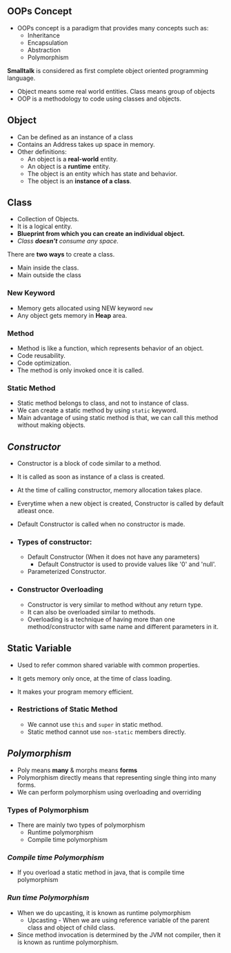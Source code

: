 ## OOPs Concept

* OOPs concept is a paradigm that provides many concepts such as:
  * Inheritance
  * Encapsulation
  * Abstraction
  * Polymorphism

**Smalltalk** is considered as first complete object oriented programming language.

* Object means some real world entities. Class means group of objects
* OOP is a methodology to code using classes and objects.



## Object

* Can be defined as an instance of a class
* Contains an Address takes up space in memory.
* Other definitions:
  * An object is a **real-world** entity.
  * An object is a **runtime** entity.
  * The object is an entity which has state and behavior.
  * The object is an **instance of a class**.

## Class

* Collection of Objects.
* It is a logical entity.
* **Blueprint from which you can create an individual object.**
* _Class **doesn't** consume any space._
  
There are **two ways** to create a class.

* Main inside the class.
* Main outside the class
### New Keyword

* Memory gets allocated using NEW keyword  `new`
* Any object gets memory in **Heap** area.



### Method

* Method is like a function, which represents behavior of an object.
* Code reusability.
* Code optimization.
* The method is only invoked once it is called.

### Static Method
* Static method belongs to class, and not to instance of class.
* We can create a static method by using `static` keyword.
* Main advantage of using static method is that, we can call this method without making objects.

## *Constructor*
* Constructor is a block of code similar to a method.
* It is called as soon as instance of a class is created.
* At the time of calling constructor, memory allocation takes place.
* Everytime when a new object is created, Constructor is called by default atleast once.
* Default Constructor is called when no constructor is made.

* ### Types of constructor:
    * Default Constructor (When it does not have any parameters)
      * Default Constructor is used to provide values like '0' and 'null'.
    * Parameterized Constructor.
* ### Constructor Overloading
  * Constructor is very similar to method without any return type.
  * It can also be overloaded similar to methods.
  * Overloading is a technique of having more than one method/constructor with same name and different parameters in it.

## Static Variable
* Used to refer common shared variable with common properties.
* It gets memory only once, at the time of class loading.
* It makes your program memory efficient.

* ### Restrictions of Static Method
  * We cannot use `this` and `super` in static method.
  * Static method cannot use `non-static` members directly.

## *Polymorphism*
* Poly means **many** & morphs means **forms**
* Polymorphism directly means that representing single thing into many forms.
* We can perform polymorphism using overloading and overriding

### Types of Polymorphism
* There are mainly two types of polymorphism
    * Runtime polymorphism
    * Compile time polymorphism

### *Compile time Polymorphism*
* If you overload a static method in java, that is compile time polymorphism

### *Run time Polymorphism*
* When we do upcasting, it is known as runtime polymorphism
    * Upcasting - When we are using reference variable of the parent class and object of child class.
* Since method invocation is determined by the JVM not compiler, then it is known as runtime polymorphism.

